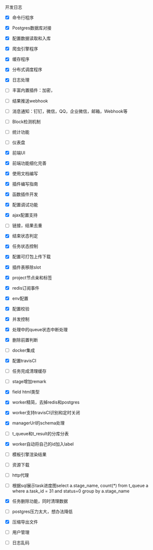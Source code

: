 
开发日志

- [x] 命令行程序
- [x] Postgres数据库对接
- [x] 配置数据读取和入库
- [x] 爬虫引擎程序
- [x] 缓存程序
- [x] 分布式调度程序
- [x] 日志处理
- [ ] 丰富内置插件：加密，
- [ ] 结果推送webhook
- [ ] 消息通知：钉钉，微信，QQ，企业微信，邮箱，Webhook等
- [ ] Block检测机制
- [ ] 统计功能
- [ ] 仪表盘
- [x] 前端UI
- [x] 前端功能细化完善
- [x] 使用文档编写
- [x] 插件编写指南
- [x] 函数插件开发
- [x] 配置调试功能
- [x] ajax配置支持
- [ ] 链接，结果去重
- [x] 结束状态判定
- [x] 任务状态控制
- [x] 配置可打包上传下载
- [x] 插件表移除slot
- [x] project节点亲和标签
- [x] redis订阅事件
- [x] env配置
- [x] 配置校验
- [x] 并发控制
- [x] 处理中的queue状态中断处理
- [x] 删除前置判断
- [ ] docker集成
- [x] 配置travisCI
- [ ] 任务完成清理缓存
- [ ] stage增加remark
- [x] field html类型
- [x] worker精简，去掉redis和postgres
- [x] worker支持travisCI识别和定时关闭
- [x] managerUrl的schema处理
- [ ] t_queue和t_result的分库分表
- [x] worker自动将自己的id加入label
- [ ] 模板引擎渲染结果
- [ ] 资源下载
- [ ] http代理
- [ ] 根据sql展示task进度图select a.stage_name, count(*) from t_queue a where a.task_id = 31 and status=0 group by a.stage_name
- [x] 任务删除功能，同时清理数据
- [ ] postgres压力太大，想办法降低
- [x] 压缩导出文件
- [ ] 用户管理
- [ ] 日志乱码














